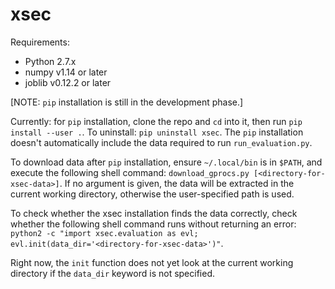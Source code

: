 # xsec

Requirements:
- Python 2.7.x
- numpy v1.14 or later
- joblib v0.12.2 or later

[NOTE: `pip` installation is still in the development phase.]

Currently: for `pip` installation, clone the repo and `cd` into it, then run
```pip install --user .```.
To uninstall: ```pip uninstall xsec```.
The `pip` installation doesn't automatically include the data required to run `run_evaluation.py`.

To download data after `pip` installation, ensure `~/.local/bin` is in `$PATH`, and execute the following shell command:
```download_gprocs.py [<directory-for-xsec-data>]```. If no argument is given, the data will be extracted in the current working directory, otherwise the user-specified path is used.

To check whether the xsec installation finds the data correctly, check whether the following shell command runs without returning an error:
```python2 -c "import xsec.evaluation as evl; evl.init(data_dir='<directory-for-xsec-data>')"```.

Right now, the `init` function does not yet look at the current working directory if the `data_dir` keyword is not specified. 
